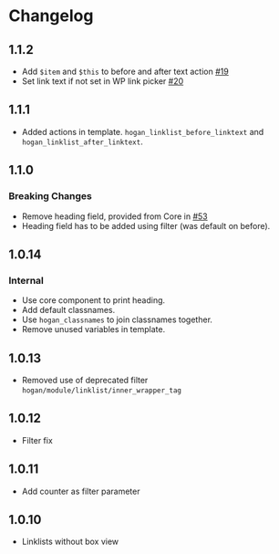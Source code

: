 # Changelog

## 1.1.2
* Add `$item` and `$this` to before and after text action [#19](https://github.com/DekodeInteraktiv/hogan-linklist/pull/19)
* Set link text if not set in WP link picker [#20](https://github.com/DekodeInteraktiv/hogan-linklist/pull/20)

## 1.1.1
* Added actions in template. `hogan_linklist_before_linktext` and `hogan_linklist_after_linktext`.

## 1.1.0
### Breaking Changes
* Remove heading field, provided from Core in [#53](https://github.com/DekodeInteraktiv/hogan-core/pull/53)
* Heading field has to be added using filter (was default on before).

## 1.0.14
### Internal
* Use core component to print heading.
* Add default classnames.
* Use `hogan_classnames` to join classnames together.
* Remove unused variables in template.

## 1.0.13
* Removed use of deprecated filter `hogan/module/linklist/inner_wrapper_tag`

## 1.0.12
* Filter fix

## 1.0.11
* Add counter as filter parameter

## 1.0.10
* Linklists without box view
